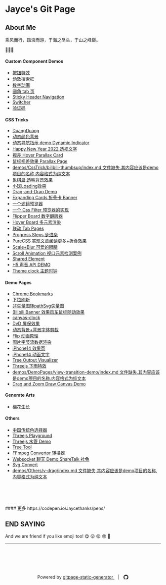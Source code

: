 # Jayce's Git Page 

## About Me

乘风而行，踏浪而游，于海之尽头，于山之峰巅。

🥳🥳🥳

#### Custom Component Demos
- [按钮特效
](https://jiosun.github.io/demos/Components/effect-buttons/dist)
- [动效搜索框
](https://jiosun.github.io/demos/Components/hidden-search-widget/dist)
- [数字动画
](https://jiosun.github.io/demos/Components/number-animation/dist)
- [圆角 tab 页
](https://jiosun.github.io/demos/Components/radius-tabs/dist)
- [Sticky Header Navigation
](https://jiosun.github.io/demos/Components/sticky-navbar/dist)
- [Switcher
](https://jiosun.github.io/demos/Components/switcher/dist)
- [验证码
](https://jiosun.github.io/demos/Components/verify-code/dist)
#### CSS Tricks
- [DuangDuang](https://jiosun.github.io/demos/CssTrick/DuangDuang/dist)
- [动态颜色背景](https://jiosun.github.io/demos/CssTrick/DynamicBackgroundColor/dist)
- [动态导航指示 demo Dynamic Indicator](https://jiosun.github.io/demos/CssTrick/DynamicNavgatorIndicator/dist)
- [Happy New Year 2022 透视文字](https://jiosun.github.io/demos/CssTrick/HappyNewYear2022/dist)
- [视差 Hover Parallax Card](https://jiosun.github.io/demos/CssTrick/ParallaxCard/dist)
- [鼠标视差效果 Parallax Page](https://jiosun.github.io/demos/CssTrick/ParallaxPage/dist)
- [demos/CssTrick/bilibili-thumbsup/index.md 文件缺失,其内容应该是demo项目的名称,内容格式为纯文本](https://jiosun.github.io/demos/CssTrick/bilibili-thumbsup/dist)
- [象棋盘,透明背景效果
](https://jiosun.github.io/demos/CssTrick/chessboard/dist)
- [小球Loading效果](https://jiosun.github.io/demos/CssTrick/circleLoading/dist)
- [Drag-and-Drap Demo
](https://jiosun.github.io/demos/CssTrick/drag-n-drop/dist)
- [Expanding Cards 折叠卡 Banner](https://jiosun.github.io/demos/CssTrick/expanding-cards/dist)
- [一个滤镜预览器
](https://jiosun.github.io/demos/CssTrick/filter-switch/dist)
- [一个 Css Filter 预览器的实现](https://jiosun.github.io/demos/CssTrick/filtercomparison/dist)
- [Flipper Board 数字翻牌器](https://jiosun.github.io/demos/CssTrick/fliper-board/dist)
- [Hover Board 多元素渲染](https://jiosun.github.io/demos/CssTrick/hover-board/dist)
- [联动 Tab Pages](https://jiosun.github.io/demos/CssTrick/interactiveCarousel/dist)
- [Progress Steps 步进条](https://jiosun.github.io/demos/CssTrick/progress-steps/dist)
- [PureCSS 实现文章阅读更多+折叠效果](https://jiosun.github.io/demos/CssTrick/purecss-continue-reading/dist)
- [ Scale+Blur 可爱的眼睛](https://jiosun.github.io/demos/CssTrick/scale-blur/dist)
- [Scroll Animation 视口元素检测案例](https://jiosun.github.io/demos/CssTrick/scroll-animation/dist)
- [Shared Element
](https://jiosun.github.io/demos/CssTrick/shared-element/dist)
- [H5 声音 API DEMO
](https://jiosun.github.io/demos/CssTrick/sound-board/dist)
- [Theme clock 主题时钟](https://jiosun.github.io/demos/CssTrick/theme-clock/dist)
#### Demo Pages

- [Chrome Bookmarks
](https://jiosun.github.io/demos/DemoPages/ChromeBookmarks/dist)
- [下拉刷新
](https://jiosun.github.io/demos/DemoPages/DragPullRefresh/dist)
- [非矢量图转pathSvg矢量图
](https://jiosun.github.io/demos/DemoPages/GeneratePathSvg/dist)
- [Bilibili Banner 效果风车鼠标随动效果
](https://jiosun.github.io/demos/DemoPages/bilibili-banner/dist)
- [canvas-clock
](https://jiosun.github.io/demos/DemoPages/canvas-clock/dist)
- [DvD 屏保效果
](https://jiosun.github.io/demos/DemoPages/dvd-screensaver/dist)
- [动态背景+背景字体剪裁](https://jiosun.github.io/demos/DemoPages/dynamicText/dist)
- [Flip 动画原理
](https://jiosun.github.io/demos/DemoPages/flip-animation/dist)
- [图片字节流数据渲染
](https://jiosun.github.io/demos/DemoPages/image_binary_render/dist)
- [iPhone14 效果页
](https://jiosun.github.io/demos/DemoPages/iphone-14/dist)
- [iPhone14 动画文字
](https://jiosun.github.io/demos/DemoPages/iphone14pro-text/dist)
- [Tree Output Visualizer](https://jiosun.github.io/demos/DemoPages/render-tree-command-json/dist)
- [Threejs 下雨特效
](https://jiosun.github.io/demos/DemoPages/threejs-rain/dist)
- [demos/DemoPages/view-transition-demo/index.md 文件缺失,其内容应该是demo项目的名称,内容格式为纯文本](https://jiosun.github.io/demos/DemoPages/view-transition-demo/dist)
- [Drag and Zoom Draw Canvas Demo
](https://jiosun.github.io/demos/DemoPages/wheelChange/dist)
#### Generate Arts

- [梅花生长
](https://jiosun.github.io/demos/GenerateArts/plum-effect/dist)
#### Others
- [中国传统色选择器
](https://jiosun.github.io/demos/Others/ChinaTradColorPick/dist)
- [Threejs Playground
](https://jiosun.github.io/demos/Others/ThreeJsDemoPlatform/dist)
- [Threejs 水管 Demo
](https://jiosun.github.io/demos/Others/ThreejsPipesMapping/dist)
- [Tree Tool
](https://jiosun.github.io/demos/Others/TreeTool/dist)
- [FFmpeg Convertor 转换器](https://jiosun.github.io/demos/Others/ffmpeg-convertor/dist)
- [Websocket 聊天 Demo ShareTalk 社兔
](https://jiosun.github.io/demos/Others/rabbitChat/dist)
- [Svg Convert
](https://jiosun.github.io/demos/Others/svgConvert/dist)
- [demos/Others/v-drag/index.md 文件缺失,其内容应该是demo项目的名称,内容格式为纯文本](https://jiosun.github.io/demos/Others/v-drag/dist)
<br/>
<br/>
<br/>
<br/>
#### 更多 https://codepen.io/Jaycethanks/pens/



## END SAYING

And we are friend if you like emoji too! 😋 😛 😝 😜 🤪









<hr />
<p style="text-align: center; margin-top: 100px">
  Powered by
  <a href="https://github.com/jaycethanks/gitpage-static-generator"> gitpage-static-generator </a> &nbsp;&nbsp; |&nbsp;&nbsp;  <a style="vertical-align:sub" href="https://github.com/jaycethanks" title="GitHub" class="jsx-75b7a50d20f1581e hover-black mr2">
  <svg viewBox="0 0 16 16" width="18" height="18" fill="currentColor" data-darkreader-inline-fill="" style="--darkreader-inline-fill:currentColor;"><path d="M14.0609 4.65755C13.435 3.58505 12.5859 2.73595 11.5135 2.11005C10.4409 1.48413 9.26999 1.17125 7.99989 1.17125C6.72994 1.17125 5.55864 1.48423 4.4863 2.11005C3.4138 2.73591 2.56476 3.58505 1.9388 4.65755C1.31295 5.73002 1 6.90116 1 8.17095C1 9.69625 1.44501 11.0678 2.33526 12.2861C3.22542 13.5044 4.37536 14.3474 5.78501 14.8153C5.94909 14.8457 6.07056 14.8243 6.14954 14.7516C6.22855 14.6787 6.26801 14.5875 6.26801 14.4782C6.26801 14.46 6.26644 14.296 6.26341 13.9861C6.26028 13.6761 6.25881 13.4057 6.25881 13.175L6.04917 13.2113C5.91551 13.2358 5.74689 13.2461 5.54331 13.2432C5.33983 13.2404 5.1286 13.219 4.90989 13.1794C4.69109 13.1401 4.48757 13.0489 4.29919 12.9062C4.11091 12.7634 3.97725 12.5764 3.89823 12.3457L3.80709 12.136C3.74634 11.9963 3.6507 11.8412 3.52004 11.6712C3.38937 11.501 3.25724 11.3856 3.12358 11.3249L3.05977 11.2792C3.01724 11.2488 2.97779 11.2122 2.9413 11.1697C2.90484 11.1273 2.87755 11.0847 2.85932 11.0421C2.84106 10.9995 2.85619 10.9646 2.90487 10.9371C2.95356 10.9097 3.04154 10.8964 3.1692 10.8964L3.35142 10.9236C3.47295 10.948 3.62328 11.0208 3.80259 11.1424C3.98181 11.2639 4.12914 11.4218 4.2446 11.6162C4.38443 11.8654 4.55289 12.0552 4.75046 12.1859C4.94788 12.3166 5.14692 12.3818 5.3474 12.3818C5.54788 12.3818 5.72103 12.3666 5.86692 12.3364C6.01265 12.306 6.14938 12.2603 6.27704 12.1996C6.33173 11.7923 6.48062 11.4794 6.72359 11.2607C6.37728 11.2243 6.06593 11.1695 5.78938 11.0966C5.51299 11.0236 5.22737 10.9052 4.93271 10.741C4.6379 10.577 4.39334 10.3733 4.19895 10.1304C4.00454 9.88734 3.84499 9.56824 3.72052 9.17337C3.59598 8.77835 3.5337 8.32268 3.5337 7.80622C3.5337 7.07086 3.77377 6.4451 4.2538 5.92858C4.02893 5.37573 4.05016 4.75597 4.31755 4.06936C4.49377 4.01461 4.75509 4.05569 5.1014 4.19236C5.44777 4.32909 5.70137 4.44621 5.86245 4.54332C6.02354 4.6404 6.15261 4.72267 6.24984 4.78939C6.81505 4.63147 7.39832 4.55249 7.99982 4.55249C8.60133 4.55249 9.18473 4.63147 9.74996 4.78939L10.0963 4.57075C10.3331 4.42486 10.6128 4.29116 10.9347 4.16963C11.2567 4.04816 11.503 4.0147 11.6732 4.06945C11.9465 4.75609 11.9709 5.37582 11.7459 5.92867C12.2259 6.4452 12.4661 7.07112 12.4661 7.80632C12.4661 8.32277 12.4036 8.77989 12.2793 9.17794C12.1548 9.57606 11.9938 9.89485 11.7964 10.135C11.5988 10.3751 11.3526 10.5771 11.058 10.7411C10.7633 10.9052 10.4776 11.0236 10.2012 11.0966C9.92465 11.1695 9.6133 11.2244 9.26699 11.2608C9.58284 11.5342 9.7408 11.9656 9.7408 12.555V14.478C9.7408 14.5872 9.77879 14.6784 9.85483 14.7513C9.93078 14.8241 10.0507 14.8455 10.2148 14.815C11.6246 14.3472 12.7746 13.5041 13.6647 12.2858C14.5547 11.0676 14.9999 9.69599 14.9999 8.17069C14.9996 6.90106 14.6865 5.73002 14.0609 4.65755Z"></path></svg>
  </a>
</p>


